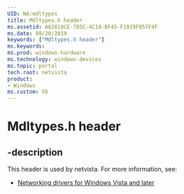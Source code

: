```yaml
---
UID: NA:mdltypes
title: Mdltypes.h header
ms.assetid: A62810CE-785C-4C14-8F45-F1919F057F4F
ms.date: 09/20/2019
keywords: ["Mdltypes.h header"]
ms.keywords: 
ms.prod: windows-hardware
ms.technology: windows-devices
ms.topic: portal
tech.root: netvista
product: 
- Windows
ms.custom: Vb
---
```


# Mdltypes.h header


## -description


This header is used by netvista. For more information, see:

- [Networking drivers for Windows Vista and later](../_netvista/index.md)
